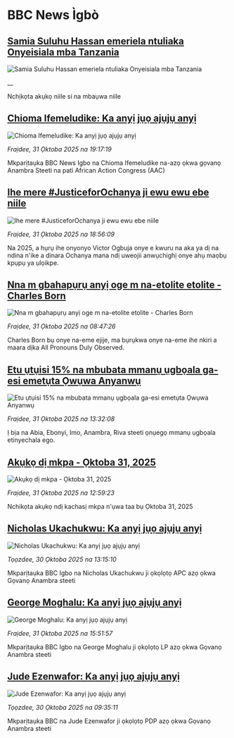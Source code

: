 # BBC News Ìgbò## [Samia Suluhu Hassan emeriela ntuliaka Onyeisiala mba Tanzania](https://www.bbc.co.uk/igbo/live/c3w52xlgxxpt?at_medium=RSS&at_campaign=rss?at_campaign=githubrss)![Samia Suluhu Hassan emeriela ntuliaka Onyeisiala mba Tanzania](https://ichef.bbci.co.uk/ace/standard/240/cpsprodpb/91fd/live/bd73a820-b6fd-11f0-ba75-093eca1ac29b.jpg)__Nchịkọta akụkọ niile si na mbaụwa niile## [Chioma Ifemeludike: Ka anyị jụọ ajụjụ anyị](https://www.bbc.com/igbo/articles/cly993gn5gvo?at_medium=RSS&at_campaign=rss?at_campaign=githubrss)![Chioma Ifemeludike: Ka anyị jụọ ajụjụ anyị](https://ichef.bbci.co.uk/ace/ws/240/cpsprodpb/311c/live/04722790-b67e-11f0-ba75-093eca1ac29b.jpg)_Fraịdee, 31 Ọktoba 2025 na 19:17:19_Mkparịtaụka BBC News Igbo na Chioma Ifemeludike na-azọ ọkwa gọvanọ Anambra Steeti na pati African Action Congress (AAC)## [Ihe mere #JusticeforOchanya ji ewu ewu ebe niile](https://www.bbc.com/igbo/articles/c5yll3ljr9go?at_medium=RSS&at_campaign=rss?at_campaign=githubrss)![Ihe mere #JusticeforOchanya ji ewu ewu ebe niile](https://ichef.bbci.co.uk/ace/ws/240/cpsprodpb/9a46/live/7b441060-b681-11f0-b2a1-6f537f66f9aa.jpg)_Fraịdee, 31 Ọktoba 2025 na 18:56:09_Na 2025, a hụrụ ihe onyonyo Victor Ogbuja onye e kwuru na aka ya dị na ndina n'ike a dinara Ochanya mana  ndị uweojii anwụchighị onye ahụ maọbụ kpụpụ ya ụlọikpe.## [Nna m gbahapụrụ anyị oge m na-etolite etolite - Charles Born](https://www.bbc.com/igbo/articles/c3dnr3rr83ro?at_medium=RSS&at_campaign=rss?at_campaign=githubrss)![Nna m gbahapụrụ anyị oge m na-etolite etolite - Charles Born](https://ichef.bbci.co.uk/ace/ws/240/cpsprodpb/d01b/live/5c6dd210-b62d-11f0-ba75-093eca1ac29b.jpg)_Fraịdee, 31 Ọktoba 2025 na 08:47:26_Charles Born bụ onye na-eme ejije, ma bụrụkwa onye na-eme ihe nkiri a maara dịka All Pronouns Duly Observed.## [Etu ụtụisi 15% na mbubata mmanụ ụgbọala  ga-esi emetụta Ọwụwa Anyanwụ](https://www.bbc.com/igbo/articles/c8r0v7yg25lo?at_medium=RSS&at_campaign=rss?at_campaign=githubrss)![Etu ụtụisi 15% na mbubata mmanụ ụgbọala  ga-esi emetụta Ọwụwa Anyanwụ](https://ichef.bbci.co.uk/ace/ws/240/cpsprodpb/f059/live/320ea740-b652-11f0-ba64-f52e2f7918c2.jpg)_Fraịdee, 31 Ọktoba 2025 na 13:32:08_Ị bịa na Abia, Ebonyi, Imo, Anambra, Riva steeti ọnụegọ mmanụ ụgbọala etinyechala ego.## [Akụkọ dị mkpa - Ọktoba 31, 2025](https://www.bbc.com/igbo/articles/c5yk0k4y23qo?at_medium=RSS&at_campaign=rss?at_campaign=githubrss)![Akụkọ dị mkpa - Ọktoba 31, 2025](https://ichef.bbci.co.uk/ace/ws/240/cpsprodpb/f1a0/live/52df1610-60be-11f0-a40e-a1af2950b220.jpg)_Fraịdee, 31 Ọktoba 2025 na 12:59:23_Nchikọta akụkọ ndị kachasị mkpa n'ụwa taa bụ Ọktoba 31, 2025## [Nicholas Ukachukwu: Ka anyị jụọ ajụjụ anyị](https://www.bbc.com/igbo/articles/c0l7k1r24pxo?at_medium=RSS&at_campaign=rss?at_campaign=githubrss)![Nicholas Ukachukwu: Ka anyị jụọ ajụjụ anyị](https://ichef.bbci.co.uk/ace/ws/240/cpsprodpb/ef2b/live/53293eb0-b592-11f0-b2a1-6f537f66f9aa.jpg)_Tọọzdee, 30 Ọktoba 2025 na 13:15:10_Mkparịtaụka BBC Igbo na Nicholas Ukachukwu ji ọkọlọtọ APC azọ ọkwa Gọvanọ Anambra steeti## [George Moghalu: Ka anyị jụọ ajụjụ anyị](https://www.bbc.com/igbo/articles/c629q9ry4g1o?at_medium=RSS&at_campaign=rss?at_campaign=githubrss)![George Moghalu: Ka anyị jụọ ajụjụ anyị](https://ichef.bbci.co.uk/ace/ws/240/cpsprodpb/b620/live/5617ac40-b5b7-11f0-aa13-0b0479f6f42a.jpg)_Fraịdee, 31 Ọktoba 2025 na 15:51:57_Mkparịtaụka BBC Igbo na George Moghalu ji ọkọlọtọ LP azọ ọkwa Gọvanọ Anambra steeti## [Jude Ezenwafor: Ka anyị jụọ ajụjụ anyị ](https://www.bbc.com/igbo/articles/cvgknx8n1xeo?at_medium=RSS&at_campaign=rss?at_campaign=githubrss)![Jude Ezenwafor: Ka anyị jụọ ajụjụ anyị ](https://ichef.bbci.co.uk/ace/ws/240/cpsprodpb/1b79/live/c30f66e0-b56b-11f0-aa13-0b0479f6f42a.jpg)_Tọọzdee, 30 Ọktoba 2025 na 09:35:11_Mkparịtaụka BBC na Jude Ezenwafor ji ọkọlọtọ PDP azọ ọkwa Gọvanọ Anambra steeti